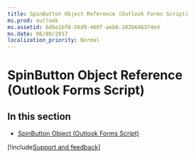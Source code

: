 ```yaml
---
title: SpinButton Object Reference (Outlook Forms Script)
ms.prod: outlook
ms.assetid: 6d6e1bf8-56d9-480f-aeb6-102b646374ed
ms.date: 06/08/2017
localization_priority: Normal
---
```



# SpinButton Object Reference (Outlook Forms Script)

## In this section


-  [SpinButton Object (Outlook Forms Script)](Outlook.spinbutton.md)
    

[!include[Support and feedback](~/includes/feedback-boilerplate.md)]